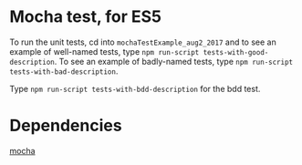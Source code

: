 
# Mocha test, for ES5

To run the unit tests, cd into `mochaTestExample_aug2_2017` and 
to see an example of well-named tests, type
`npm run-script tests-with-good-description`.
To see an example of badly-named tests, type
`npm run-script tests-with-bad-description`.

Type `npm run-script tests-with-bdd-description` for the bdd test.

# Dependencies

[mocha](https://mochajs.org/)